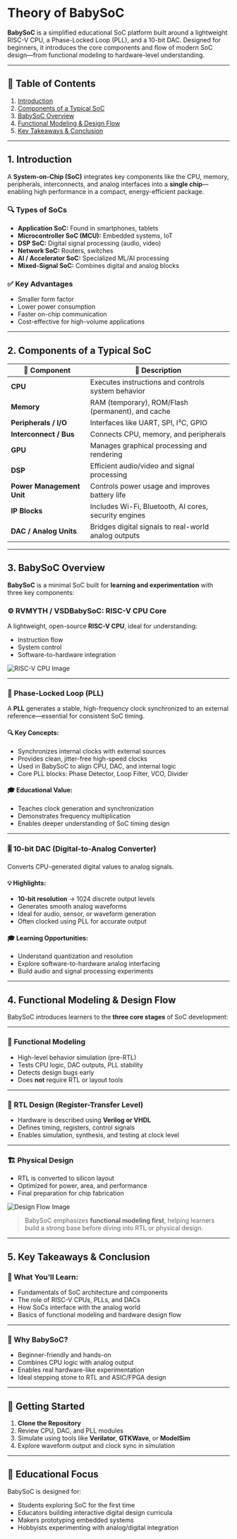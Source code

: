 # Theory of BabySoC

**BabySoC** is a simplified educational SoC platform built around a lightweight RISC-V CPU, a Phase-Locked Loop (PLL), and a 10-bit DAC. Designed for beginners, it introduces the core components and flow of modern SoC design—from functional modeling to hardware-level understanding.

---

## 📑 Table of Contents

1. [Introduction](#1-introduction)
2. [Components of a Typical SoC](#2-components-of-a-typical-soc)
3. [BabySoC Overview](#3-babysoc-overview)
4. [Functional Modeling & Design Flow](#4-functional-modeling--design-flow)
5. [Key Takeaways & Conclusion](#5-key-takeaways--conclusion)

---

## 1. Introduction

A **System-on-Chip (SoC)** integrates key components like the CPU, memory, peripherals, interconnects, and analog interfaces into a **single chip**—enabling high performance in a compact, energy-efficient package.

### 🔍 Types of SoCs

- **Application SoC:** Found in smartphones, tablets
- **Microcontroller SoC (MCU):** Embedded systems, IoT
- **DSP SoC:** Digital signal processing (audio, video)
- **Network SoC:** Routers, switches
- **AI / Accelerator SoC:** Specialized ML/AI processing
- **Mixed-Signal SoC:** Combines digital and analog blocks

### ✅ Key Advantages

- Smaller form factor
- Lower power consumption
- Faster on-chip communication
- Cost-effective for high-volume applications

---

## 2. Components of a Typical SoC

| 🧩 Component               | 🔧 Description                                                                 |
|---------------------------|--------------------------------------------------------------------------------|
| **CPU**                   | Executes instructions and controls system behavior                             |
| **Memory**                | RAM (temporary), ROM/Flash (permanent), and cache                              |
| **Peripherals / I/O**     | Interfaces like UART, SPI, I²C, GPIO                                            |
| **Interconnect / Bus**    | Connects CPU, memory, and peripherals                                           |
| **GPU**                   | Manages graphical processing and rendering                                     |
| **DSP**                   | Efficient audio/video and signal processing                                    |
| **Power Management Unit** | Controls power usage and improves battery life                                 |
| **IP Blocks**             | Includes Wi-Fi, Bluetooth, AI cores, security engines                          |
| **DAC / Analog Units**    | Bridges digital signals to real-world analog outputs                           |

---

## 3. BabySoC Overview

**BabySoC** is a minimal SoC built for **learning and experimentation** with three key components:

### ⚙️ RVMYTH / VSDBabySoC: RISC-V CPU Core

A lightweight, open-source **RISC-V CPU**, ideal for understanding:

- Instruction flow
- System control
- Software-to-hardware integration

![RISC-V CPU Image](https://github.com/user-attachments/assets/77053f1e-7a95-4974-845e-6f9050bcff38)

---

### 🔁 Phase-Locked Loop (PLL)

A **PLL** generates a stable, high-frequency clock synchronized to an external reference—essential for consistent SoC timing.

#### 🔍 Key Concepts:

- Synchronizes internal clocks with external sources
- Provides clean, jitter-free high-speed clocks
- Used in BabySoC to align CPU, DAC, and internal logic
- Core PLL blocks: Phase Detector, Loop Filter, VCO, Divider

#### 🎓 Educational Value:

- Teaches clock generation and synchronization
- Demonstrates frequency multiplication
- Enables deeper understanding of SoC timing design

---

### 🎚️ 10-bit DAC (Digital-to-Analog Converter)

Converts CPU-generated digital values to analog signals.

#### 💡 Highlights:

- **10-bit resolution** → 1024 discrete output levels
- Generates smooth analog waveforms
- Ideal for audio, sensor, or waveform generation
- Often clocked using PLL for accurate output

#### 🎓 Learning Opportunities:

- Understand quantization and resolution
- Explore software-to-hardware analog interfacing
- Build audio and signal processing experiments

---

## 4. Functional Modeling & Design Flow

BabySoC introduces learners to the **three core stages** of SoC development:

---

### 🧪 Functional Modeling

- High-level behavior simulation (pre-RTL)
- Tests CPU logic, DAC outputs, PLL stability
- Detects design bugs early
- Does **not** require RTL or layout tools

---

### 🧱 RTL Design (Register-Transfer Level)

- Hardware is described using **Verilog or VHDL**
- Defines timing, registers, control signals
- Enables simulation, synthesis, and testing at clock level

---

### 🏗️ Physical Design

- RTL is converted to silicon layout
- Optimized for power, area, and performance
- Final preparation for chip fabrication

![Design Flow Image](https://github.com/user-attachments/assets/558c672b-5942-419a-9f48-839693d301ec)

> BabySoC emphasizes **functional modeling first**, helping learners build a strong base before diving into RTL or physical design.

---

## 5. Key Takeaways & Conclusion

### 🎯 What You’ll Learn:

- Fundamentals of SoC architecture and components
- The role of RISC-V CPUs, PLLs, and DACs
- How SoCs interface with the analog world
- Basics of functional modeling and hardware design flow

---

### 🌱 Why BabySoC?

- Beginner-friendly and hands-on
- Combines CPU logic with analog output
- Enables real hardware-like experimentation
- Ideal stepping stone to RTL and ASIC/FPGA design

---

## 🚀 Getting Started

1. **Clone the Repository**
2. Review CPU, DAC, and PLL modules
3. Simulate using tools like **Verilator**, **GTKWave**, or **ModelSim**
4. Explore waveform output and clock sync in simulation

---

## 🧠 Educational Focus

BabySoC is designed for:

- Students exploring SoC for the first time
- Educators building interactive digital design curricula
- Makers prototyping embedded systems
- Hobbyists experimenting with analog/digital integration



